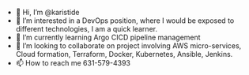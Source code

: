 - 👋 Hi, I’m @karistide
- 👀 I’m interested in a DevOps position, where I would be exposed to different technologies, I am a quick learner. 
- 🌱 I’m currently learning Argo CICD pipeline management
- 💞️ I’m looking to collaborate on project involving AWS micro-services, Cloud formation, Terraform, Docker, Kubernetes, Ansible, Jenkins.
- 📫 How to reach me 631-579-4393

<!---
karistide/karistide is a ✨ special ✨ repository because its `README.md` (this file) appears on your GitHub profile.
You can click the Preview link to take a look at your changes.
--->
